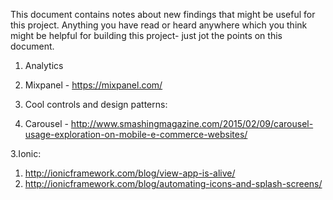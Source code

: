 This document contains notes about new findings that might be useful for this project. Anything you have read or heard anywhere which you think might be helpful for building this project- just jot the points on this document.

1. Analytics
 1. Mixpanel - https://mixpanel.com/

2. Cool controls and design patterns:
 1. Carousel - http://www.smashingmagazine.com/2015/02/09/carousel-usage-exploration-on-mobile-e-commerce-websites/

3.Ionic:
 1. http://ionicframework.com/blog/view-app-is-alive/
 2. http://ionicframework.com/blog/automating-icons-and-splash-screens/
